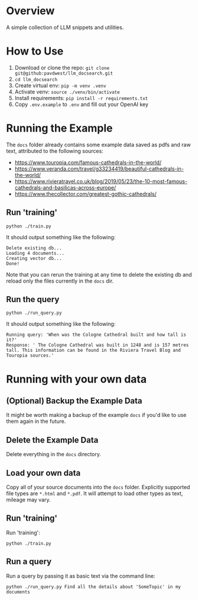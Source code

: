 # Overview

A simple collection of LLM snippets and utilities.

# How to Use

1. Download or clone the repo: `git clone git@github:pavdwest/llm_docsearch.git`
2. `cd llm_docsearch`
3. Create virtual env: `pip -m venv .venv`
4. Activate venv: `source ./venv/bin/activate`
5. Install requirements: `pip install -r requirements.txt`
6. Copy `.env.example` to `.env` and fill out your OpenAI key

# Running the Example

The `docs` folder already contains some example data saved as pdfs and raw text, attributed to the following sources:

* https://www.touropia.com/famous-cathedrals-in-the-world/
* https://www.veranda.com/travel/g33234419/beautiful-cathedrals-in-the-world/
* https://www.rivieratravel.co.uk/blog/2019/05/23/the-10-most-famous-cathedrals-and-basilicas-across-europe/
* https://www.thecollector.com/greatest-gothic-cathedrals/

## Run 'training'

`python ./train.py`

It should output something like the following:

```
Delete existing db...
Loading 4 documents...
Creating vector db...
Done!
```
Note that you can rerun the training at any time to delete the existing db and reload only the files currently in the `docs` dir.

## Run the query

`python ./run_query.py`

It should output something like the following:

```
Running query: 'When was the Cologne Cathedral built and how tall is it?'
Response: ' The Cologne Cathedral was built in 1248 and is 157 metres tall. This information can be found in the Riviera Travel Blog and Touropia sources.'
```

# Running with your own data

## (Optional) Backup the Example Data

It might be worth making a backup of the example `docs` if you'd like to use them again in the future.

## Delete the Example Data

Delete everything in the `docs` directory.

## Load your own data

Copy all of your source documents into the `docs` folder.
Explicitly supported file types are `*.html` and `*.pdf`. It will attempt to load other types as text, mileage may vary.

## Run 'training'

Run 'training':

`python ./train.py`

## Run a query

Run a query by passing it as basic text via the command line:

`python ./run_query.py Find all the details about 'SomeTopic' in my documents`
